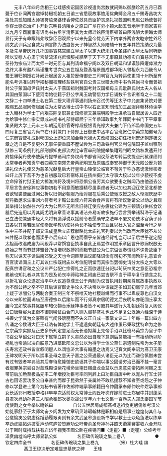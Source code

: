 <!-- { "loadSidebar": true } -->
　　元丰八年四月丞相王公珪感疾诏国医诊视遣尚宫数就问赐以御膳珍药五月已酉薨于位讣闻两宫震悼特辍视朝五日谕三省悉裒故事恤用优典赙金帛五千赐寿昌坊大第处其孤加赠太师锡符陵录婆律香俾佐敛具贵臣护丧恩礼视魏国韩忠献公勑使督将作穿土斵石治圹卜开封东明县清陵乡之原曰广阜在旁小顿大起五音地学于商家吉将以九月辛酉襄事有诏尚书右丞李清臣其为太师珪铭臣清臣顿首曰臣浅陋大惧晦太师显行天子有命踧踖弗敢辞臣窃观熈宁以来先皇帝忧劳天下内孝养两宫友睦宗姓外经纬文武训兵足食敛为训言陈为法度皆天子神智然太师陪辅十有五年其赞策纳议为最多及先皇帝厌万几托国事寳慈宫建立皇太子以定大统未几今圣践祚太皇太后同听断所以安慰人心肃宁宫禁流泽兆庶懐服戎貊至于天下卒无事原其功德实自寳慈宫开佐圣孙为宗庙计而太师一时元臣与其列请命福宁阁以及双日朝延和谋谟陟降癯瘁滋力克终大事有勲烈焉谨推考世次公五世祖及暨髙祖景图成都华阳人曽祖永为西畿令从蜀王昶归朝授右补阙迁起居舎人祖贽歴侍御史三司判官九为转运使更领十州所至有能名考讳准以辞学擢秘阁校理终盐铁判官自公贵三世赠太师中书令兼尚书令而曽祖封公于荥国母尹氏封太夫人于燕国祖封魏国考封汉国祖母丘氏妣薛氏封太夫人各从其国由荥国以下塟河南始徙籍于舒公字禹玉幼警悟力学日诵数千言识者竒之十二能文辞二十四举进士名在第二授大理评事通判扬州召试优等迁太子中允直集贤院对便殿赐五品服同修起居注为太常丞博士试中书以右正言知制诰加三品服拜翰林侍读学士入翰林为学士丁内艰丧除复职兼史馆修撰又兼端明殿学士进承旨自起居舎人四迁为给事中修仁宗实録成进尚书礼部侍郎熈宁三年叅知政事九年拜同中书门下平章事集贤殿大学士元丰三年朝廷用阶官寄禄超授银青光禄大夫兼门下侍郎监修国史五年四月复三省官为尚书右仆射兼门下侍郎上日御史中丞率百官班贺仁宗英宗加徽号为仁宗册寳使礼成封郇国公上即位恩加金紫光禄大夫改岐国公初任扬州既还朝遂极文章之选自是不复更外无事任要重靡不歴试尝为三司盐铁判官又判句院国子监纠察刑狱修三司条例判礼部刑部知吏部流内铨审官审刑院提举集禧观判昭文馆权发遣开封府接伴契丹使奉使契丹提举诸司库务权尚书都省同议茶法考转运使提点刑狱课绩判太常寺者再知贡举者四英宗南郊先帝两祀明堂及原庙成奉安神御于天元殿公歴为顿递礼仪大礼使又为慈圣光献皇后大行皇帝山陵使公临官不茍务于称办恶诡激惨核者曰讦上厉下吾不为也自初服政已若宿练其在扬州摄行太守事大校以公年少藐视不虔立命捽首付狱王伦大掠淮海将及境州将恐惧公奋厉其众欲要击之贼闻乃由他道去公平居言色安徐猝应事物初若不用意而敏捷精尽虽素虑者无以加也其迎辽使至北都使者欲轻裘便面过阙公折以旧例必朝服乃绐对服在后乘公使驰取授之敌人惭服庆歴中契丹数邀求生事刘六符者号才黠公出使六符来会食声言将有所议驰请公以动之且观其举措公怡然往六符大为公屈卒无所言旧待辽使应办疲扰公建为三顿请分供帐食饮器后先迭用以周其阙尤明典章善论事其语洁齐易听故多施行尝言贡举诸科滞于记诵已立法使兼通本经大义将有造浮说以揺前令者愿确守之法卒不废又论伎术官荫子孙宜各以其类若医官使奏医学教坊使补色长不独使专其业且以杜入官之滥至今行之皇佑中三圣并配于郊又温成皇后立庙荐献略比太庙礼官列奏以为当改而大臣犹不从公曰并配以致孝也而渎乎帝后庙以广恩也而僣乎亲皆违经背礼岂可以示后世乎遂定配太祖而改温成庙为祠殿荐以常馔宫臣执事自此正焉尝作明堂乐章因言升歌阙柷敔无终始之节而节鼓非雅音乃诏増柷敔搏拊而黜节鼓公为仁宗谥议奏谓贱不诔贵故臣下称天以诔天子读谥南郊受之天也今词臣草谥议即降诏命有司初不预闻殆非礼意宜合百官读谥圜丘上可其议仁宗既祔庙以考位配明堂而真宗当罢御史请分太宗之大雩以配真宗讲官和之公议曰严公配仁宗得礼之正而欲逓迁分祀以茍厌神灵之意臣恐祖宗弗飨也知礼者以其言为是及论丧毕禘祫神主祔庙已尝吉祭不当于禫毕复行馈食之礼以折礼官众论遂定治平中大议追尊濮王公于两制为议首执用封期亲尊属故事执政以为不然公持之卒不夺其后谏官御史争论乆不决帝以手诏裁定多如其初熈宁元年当郊上疑于谅闇公与两制合奏王制三年不祭唯天地社稷越绋而行事不以卑废尊也自汉文帝以来即位而谒庙至唐德宗以后踰年而不行郊真宗居明德太后丧明年亦祀圜丘享太庙今宜如故事其冕服车辂仪物音乐縁神事者皆不可废其年遂行大礼朝廷将复入阁仪公曰唐紫宸为正衙不御则唤仗由合门入则入阁非盛礼也此不足复公泛通六经深于诗书善史学其为文豪赡有气闳侈瓌丽而不失义正自成一家掌文诰二十年每一篇出四方传诵之帝数语大臣王珪诰有体他学士不逮逺矣朝廷有大述作虽已秉政犹特命为之修仁宗英宗实録及正史多所刋定意足而无长语拟藁上先帝手诏以比班马英宗为皇子中书召公草诏公对曰天下属望立嗣子乆矣然必出自陛下意则后莫能揺一有揺动所以阶祸乱也帝谕以决自朕意乃进藁欧阳文忠公以为得学士体公草仁宗遗制先帝为太子册庆寿宫还政书皆宣叙明鬯人以谓恊济大事有翰墨之功焉又记寳文阁奉诏为髙卫王康王碑发明天子所以崇事圣母之意天子嘉之公荣遇最乆诸臣无以为比而谦俭慎黙未尝有过有毁者率弗验其后眷待愈隆御史欲诬其子仲端以事公固请穷治已而不挂一毫言者服罪英宗尝召对蘂珠殿设紫花墩命坐翊日赐盘龙金盆以示恩意先帝拓熈河赐之玉带前后加勲至极品元丰二年増授功臣号率同列辞上曰功臣自唐中叶以宠从行军士非古也因诏罢功臣公自奉甚约而厚于昆弟然于亲属终不敢私援荐不知者至或怨之子仲修以学登进士第今为秘书省著作佐郎仲端承事郎籍田令仲薿承奉郎仲琓仲煜承事郎女长适郓州教授李格非早卒次适前权太常博士闾丘吁次许嫁前进士郑居中并封蓬莱县君次尚幼孙男三人昭承奉郎次晏次晟公享年六十七文集一百巻夫人郑氏奉国军节度使戬之女今举以祔铭曰
　　
　　自公五世居蜀成都髙祖逮祖食吏躬儒维考汉公始徙家舒至于太师幼奋乡闾发为文章玑贝琼琚翰林是职相府是居事业煌煌何其伟与公意愉夷公貌虚徐蹈勤履艰勇则有余文武圣皋造设新书学以教士士众龟鱼法以练卒卒劲虎貙拓洮披夏声动穹庐赞赞厥功公吁帝俞圣母神孙并照天衢雺褰雾収六合开除公于斯时载持载扶有岩岱华视我丕图公卧在疾锡问■〈走瞿〉■〈走瞿〉公终考年泽贲幽墟呜呼太师显孰公如
　　
　　名臣碑传琬琰之集上巻八
　　
　　
　　●钦定四库全书
　　
　　名臣碑传琬琰之集上巻九
　　
　　（宋）杜大珪 编
　　
　　髙卫王琼决册定难显忠基庆之碑　　王珪
　　
